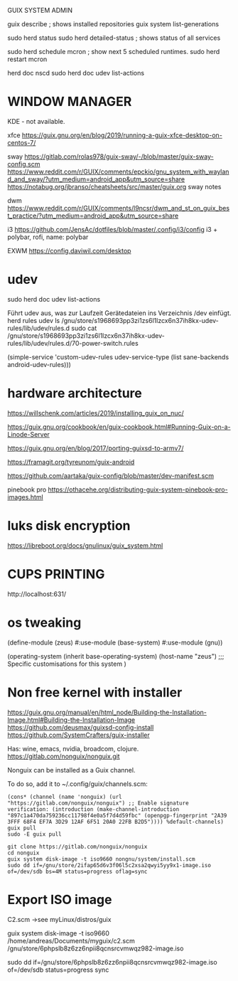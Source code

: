 
GUIX SYSTEM ADMIN

guix describe                             ; shows installed repositories
guix system list-generations


sudo herd status
sudo herd detailed-status                 ; shows status of all services

sudo herd schedule mcron                  ; show next 5 scheduled runtimes.
sudo herd restart mcron

herd doc nscd
sudo herd doc udev list-actions

# WINDOW MANAGER

KDE - not available.

xfce
https://guix.gnu.org/en/blog/2019/running-a-guix-xfce-desktop-on-centos-7/

sway
https://gitlab.com/rolas978/guix-sway/-/blob/master/guix-sway-config.scm
https://www.reddit.com/r/GUIX/comments/epckio/gnu_system_with_wayland_and_sway/?utm_medium=android_app&utm_source=share
https://notabug.org/jbranso/cheatsheets/src/master/guix.org  sway notes

dwm
https://www.reddit.com/r/GUIX/comments/l9ncsr/dwm_and_st_on_guix_best_practice/?utm_medium=android_app&utm_source=share

i3
https://github.com/JensAc/dotfiles/blob/master/.config/i3/config
i3 + polybar, rofi,
name: polybar

EXWM 
https://config.daviwil.com/desktop


# udev

sudo herd doc udev list-actions

Führt udev aus, was zur Laufzeit Gerätedateien ins Verzeichnis /dev einfügt.
herd rules udev
ls /gnu/store/s1968693pp3zi1zs6l1lzcx6n37ih8kx-udev-rules/lib/udev/rules.d
sudo cat /gnu/store/s1968693pp3zi1zs6l1lzcx6n37ih8kx-udev-rules/lib/udev/rules.d/70-power-switch.rules

(simple-service 'custom-udev-rules udev-service-type (list sane-backends android-udev-rules)))


# hardware architecture

https://willschenk.com/articles/2019/installing_guix_on_nuc/

https://guix.gnu.org/cookbook/en/guix-cookbook.html#Running-Guix-on-a-Linode-Server

https://guix.gnu.org/en/blog/2017/porting-guixsd-to-armv7/

https://framagit.org/tyreunom/guix-android

https://github.com/aartaka/guix-config/blob/master/dev-manifest.scm

pinebook pro
https://othacehe.org/distributing-guix-system-pinebook-pro-images.html



# luks disk encryption

https://libreboot.org/docs/gnulinux/guix_system.html



# CUPS PRINTING

http://localhost:631/

# os tweaking

(define-module (zeus)
  #:use-module (base-system)
  #:use-module (gnu))

(operating-system
 (inherit base-operating-system)
 (host-name "zeus")
;;; Specific customisations for this system
)

# Non free kernel with installer 
https://guix.gnu.org/manual/en/html_node/Building-the-Installation-Image.html#Building-the-Installation-Image
https://github.com/deusmax/guixsd-config-install
https://github.com/SystemCrafters/guix-installer

Has: wine, emacs, nvidia, broadcom, clojure.
https://gitlab.com/nonguix/nonguix.git

Nonguix can be installed as a Guix channel.

 To do so, add it to ~/.config/guix/channels.scm:
```
(cons* (channel (name 'nonguix) (url "https://gitlab.com/nonguix/nonguix") ;; Enable signature verification: (introduction (make-channel-introduction "897c1a470da759236cc11798f4e0a5f7d4d59fbc" (openpgp-fingerprint "2A39 3FFF 68F4 EF7A 3D29 12AF 6F51 20A0 22FB B2D5")))) %default-channels)
guix pull
sudo -E guix pull

git clone https://gitlab.com/nonguix/nonguix
cd nonguix
guix system disk-image -t iso9660 nongnu/system/install.scm 
sudo dd if=/gnu/store/2ifap65d6v3f06l5c2xsa2qwyi5yy9x1-image.iso of=/dev/sdb bs=4M status=progress oflag=sync
```


# Export ISO image

C2.scm  ->see myLinux/distros/guix

guix system disk-image -t iso9660 /home/andreas/Documents/myguix/c2.scm
/gnu/store/6phpslb8z6zz6npii8qcnsrcvmwqz982-image.iso

sudo dd if=/gnu/store/6phpslb8z6zz6npii8qcnsrcvmwqz982-image.iso of=/dev/sdb status=progress
sync

